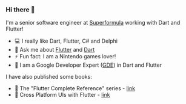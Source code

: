 ### Hi there 👋

I'm a senior software engineer at [Superformula](https://www.superformula.com/) working with Dart and Flutter! 

 - 💻 I really like Dart, Flutter, C# and Delphi
 - 💬 Ask me about [Flutter](https://flutter.dev) and [Dart](https://dart.dev)
 - ⚡ Fun fact: I am a Nintendo games lover!
 - 💙 I am a Google Developer Expert ([GDE](https://developers.google.com/community/experts/directory/profile/profile-alberto-miola)) in Dart and Flutter

I have also published some books:

 - 📖 The "Flutter Complete Reference" series - [link](https://fluttercompletereference.com/)
 - 📖 Cross Platform UIs with Flutter - [link](https://www.packtpub.com/product/cross-platform-uis-with-flutter/9781801810494)
